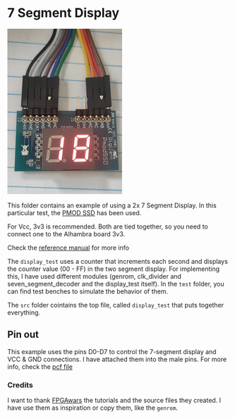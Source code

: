 # 7 Segment Display


![display_gif](display.gif)

This folder contains an example of using a 2x 7 Segment Display. In this particular test, the [PMOD SSD](https://reference.digilentinc.com/reference/pmod/pmodssd/reference-manual) has been used.

For Vcc, 3v3 is recommended. Both are tied together, so you need to connect one to the Alhambra board 3v3.

Check the [reference manual](https://reference.digilentinc.com/_media/reference/pmod/pmodssd/pmodssd_rm.pdf) for more info

The `display_test` uses a counter that increments each second and displays the counter value (00 - FF) in the two segment display. For implementing this, I have used
different modules (genrom, clk_divider and seven_segment_decoder and the display_test itself). In the `test` folder, you can find test benches to simulate the behavior of them.

The `src` folder cointains the top file, called `display_test` that puts together everything.

## Pin out

This example uses the pins D0-D7 to control the 7-segment display and VCC & GND connections. I have attached them into the male pins.
For more info, check the [pcf file](src/display_test.pcf)


### Credits

I want to thank [FPGAwars](http://fpgawars.github.io/) the tutorials and the source files they created. I have use them as inspiration or copy them, like the `genrom`.
